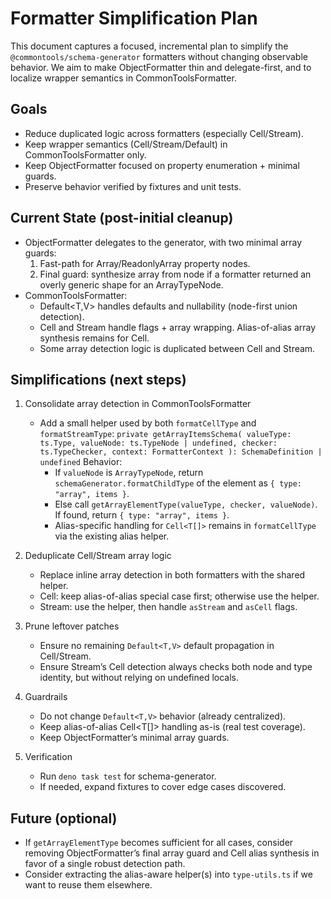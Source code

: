 # Formatter Simplification Plan

This document captures a focused, incremental plan to simplify the
`@commontools/schema-generator` formatters without changing observable behavior.
We aim to make ObjectFormatter thin and delegate-first, and to localize wrapper
semantics in CommonToolsFormatter.

## Goals

- Reduce duplicated logic across formatters (especially Cell/Stream).
- Keep wrapper semantics (Cell/Stream/Default) in CommonToolsFormatter only.
- Keep ObjectFormatter focused on property enumeration + minimal guards.
- Preserve behavior verified by fixtures and unit tests.

## Current State (post-initial cleanup)

- ObjectFormatter delegates to the generator, with two minimal array guards:
  1) Fast-path for Array<T>/ReadonlyArray<T> property nodes.
  2) Final guard: synthesize array from node if a formatter returned an overly
     generic shape for an ArrayTypeNode.
- CommonToolsFormatter:
  - Default<T,V> handles defaults and nullability (node-first union detection).
  - Cell<T> and Stream<T> handle flags + array wrapping. Alias-of-alias array
    synthesis remains for Cell.
  - Some array detection logic is duplicated between Cell and Stream.

## Simplifications (next steps)

1) Consolidate array detection in CommonToolsFormatter
   - Add a small helper used by both `formatCellType` and `formatStreamType`:
     `private getArrayItemsSchema(
        valueType: ts.Type,
        valueNode: ts.TypeNode | undefined,
        checker: ts.TypeChecker,
        context: FormatterContext
      ): SchemaDefinition | undefined`
     Behavior:
     - If `valueNode` is `ArrayTypeNode`, return `schemaGenerator.formatChildType`
       of the element as `{ type: "array", items }`.
     - Else call `getArrayElementType(valueType, checker, valueNode)`. If found,
       return `{ type: "array", items }`.
     - Alias-specific handling for `Cell<T[]>` remains in `formatCellType` via the
       existing alias helper.

2) Deduplicate Cell/Stream array logic
   - Replace inline array detection in both formatters with the shared helper.
   - Cell: keep alias-of-alias special case first; otherwise use the helper.
   - Stream: use the helper, then handle `asStream` and `asCell` flags.

3) Prune leftover patches
   - Ensure no remaining `Default<T,V>` default propagation in Cell/Stream.
   - Ensure Stream’s Cell detection always checks both node and type identity,
     but without relying on undefined locals.

4) Guardrails
   - Do not change `Default<T,V>` behavior (already centralized).
   - Keep alias-of-alias Cell<T[]> handling as-is (real test coverage).
   - Keep ObjectFormatter’s minimal array guards.

5) Verification
   - Run `deno task test` for schema-generator.
   - If needed, expand fixtures to cover edge cases discovered.

## Future (optional)

- If `getArrayElementType` becomes sufficient for all cases, consider removing
  ObjectFormatter’s final array guard and Cell alias synthesis in favor of a
  single robust detection path.
- Consider extracting the alias-aware helper(s) into `type-utils.ts` if we
  want to reuse them elsewhere.

